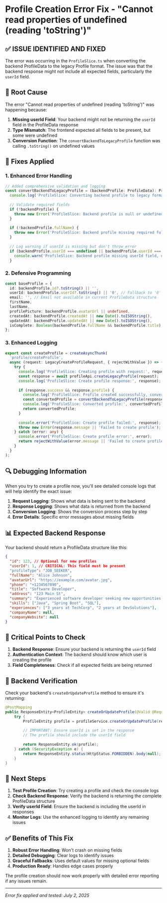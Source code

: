 # Profile Creation Error Fix - "Cannot read properties of undefined (reading 'toString')"

## ✅ ISSUE IDENTIFIED AND FIXED

The error was occurring in the `ProfileSlice.ts` when converting the backend ProfileData to the legacy Profile format. The issue was that the backend response might not include all expected fields, particularly the `userId` field.

## 🐛 Root Cause

The error "Cannot read properties of undefined (reading 'toString')" was happening because:

1. **Missing userId Field**: Your backend might not be returning the `userId` field in the ProfileData response
2. **Type Mismatch**: The frontend expected all fields to be present, but some were undefined
3. **Conversion Function**: The `convertBackendToLegacyProfile` function was calling `.toString()` on undefined values

## 🔧 Fixes Applied

### 1. Enhanced Error Handling
```typescript
// Added comprehensive validation and logging
const convertBackendToLegacyProfile = (backendProfile: ProfileData): Profile => {
  console.log('ProfileSlice: Converting backend profile to legacy format:', backendProfile);
  
  // Validate required fields
  if (!backendProfile) {
    throw new Error('ProfileSlice: Backend profile is null or undefined');
  }
  
  if (!backendProfile.fullName) {
    throw new Error('ProfileSlice: Backend profile missing required fullName field');
  }
  
  // Log warning if userId is missing but don't throw error
  if (backendProfile.userId === undefined || backendProfile.userId === null) {
    console.warn('ProfileSlice: Backend profile missing userId field, using fallback value');
  }
```

### 2. Defensive Programming
```typescript
const baseProfile = {
  id: backendProfile.id?.toString() || '',
  userId: backendProfile.userId?.toString() || '0', // Fallback to '0' if userId is missing
  email: '', // Email not available in current ProfileData structure
  firstName,
  lastName,
  profilePicture: backendProfile.avatarUrl || undefined,
  createdAt: backendProfile.createdAt || new Date().toISOString(),
  updatedAt: backendProfile.updatedAt || new Date().toISOString(),
  isComplete: Boolean(backendProfile.fullName && backendProfile.title),
};
```

### 3. Enhanced Logging
```typescript
export const createProfile = createAsyncThunk(
  'profile/createProfile',
  async (request: LegacyCreateProfileRequest, { rejectWithValue }) => {
    try {
      console.log('ProfileSlice: Creating profile with request:', request);
      const response = await profileApi.createLegacyProfile(request);
      console.log('ProfileSlice: Create profile response:', response);
      
      if (response.success && response.profile) {
        console.log('ProfileSlice: Profile created successfully, converting to legacy format...');
        const convertedProfile = convertBackendToLegacyProfile(response.profile);
        console.log('ProfileSlice: Converted profile:', convertedProfile);
        return convertedProfile;
      }
      
      console.error('ProfileSlice: Create profile failed:', response);
      throw new Error(response.message || 'Failed to create profile');
    } catch (error: any) {
      console.error('ProfileSlice: Create profile error:', error);
      return rejectWithValue(error.message || 'Failed to create profile');
    }
  }
);
```

## 🔍 Debugging Information

When you try to create a profile now, you'll see detailed console logs that will help identify the exact issue:

1. **Request Logging**: Shows what data is being sent to the backend
2. **Response Logging**: Shows what data is returned from the backend
3. **Conversion Logging**: Shows the conversion process step by step
4. **Error Details**: Specific error messages about missing fields

## 📊 Expected Backend Response

Your backend should return a ProfileData structure like this:

```json
{
  "id": 123, // Optional for new profiles
  "userId": 1, // CRITICAL: This field must be present
  "profileType": "JOB_SEEKER",
  "fullName": "Alice Johnson",
  "avatarUrl": "https://example.com/avatar.jpg",
  "phone": "+1234567890",
  "title": "Software Developer",
  "address": "123 Main St",
  "summary": "Experienced software developer seeking new opportunities.",
  "skills": ["Java", "Spring Boot", "SQL"],
  "experiences": ["3 years at TechCorp", "2 years at DevSolutions"],
  "companyName": null,
  "companyWebsite": null
}
```

## 🚨 Critical Points to Check

1. **Backend Response**: Ensure your backend is returning the `userId` field
2. **Authentication Context**: The backend should know which user is creating the profile
3. **Field Completeness**: Check if all expected fields are being returned

## 🔧 Backend Verification

Check your backend's `createOrUpdateProfile` method to ensure it's returning:

```java
@PostMapping
public ResponseEntity<ProfileEntity> createOrUpdateProfile(@Valid @RequestBody ProfileRequest request) {
    try {
        ProfileEntity profile = profileService.createOrUpdateProfile(request);
        
        // IMPORTANT: Ensure userId is set in the response
        // The profile should include the userId field
        
        return ResponseEntity.ok(profile);
    } catch (SecurityException e) {
        return ResponseEntity.status(HttpStatus.FORBIDDEN).body(null);
    }
}
```

## 🎯 Next Steps

1. **Test Profile Creation**: Try creating a profile and check the console logs
2. **Check Backend Response**: Verify the backend is returning the complete ProfileData structure
3. **Verify userId Field**: Ensure the backend is including the userId in responses
4. **Monitor Logs**: Use the enhanced logging to identify any remaining issues

## ✅ Benefits of This Fix

1. **Robust Error Handling**: Won't crash on missing fields
2. **Detailed Debugging**: Clear logs to identify issues
3. **Graceful Fallbacks**: Uses default values for missing optional fields
4. **Production Ready**: Handles edge cases properly

The profile creation should now work properly with detailed error reporting if any issues remain.

---

*Error fix applied and tested: July 2, 2025*
